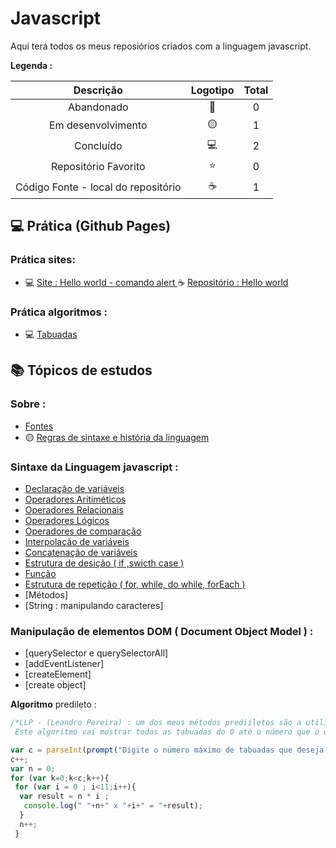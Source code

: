# Javascript 
<p> Aqui terá todos os meus reposiórios criados com a linguagem javascript. </p>
 


<strong> Legenda :</strong>

|Descrição | Logotipo   | Total |
|:--: |:--:|:--:|
| Abandonado | 🔴 | 0 |
| Em desenvolvimento    |  🟡  | 1 |
| Concluído    |  💻  | 2 |
| Repositório Favorito | ⭐ | 0  |
| Código Fonte - local do repositório | ☕ | 1 | 

## 💻 Prática (Github Pages) 
### Prática sites:  
* 💻 [  Site : Hello world - comando alert  ](https://leandropereira2603.github.io/Hello-World-Javascript/)  ☕ [Repositório : Hello world ](https://github.com/LeandroPereira2603/Hello-World-Javascript)

### Prática algoritmos :
* 💻 [Tabuadas](https://github.com/LeandroPereira2603/Javascript/blob/main/Pratica/Algoritmos/Tabuada/function.js)

## 📚 Tópicos de estudos 


### Sobre :

* [Fontes](https://github.com/LeandroPereira2603/Javascript/blob/main/Explica%C3%A7%C3%B4es/fontes.md)
* 🟡 [Regras de sintaxe e história da linguagem ](https://github.com/LeandroPereira2603/Javascript/blob/main/Explica%C3%A7%C3%B4es/Regras%20de%20sintaxe%20e%20historia%20.md)

### Sintaxe da Linguagem javascript :

* [Declaração de variáveis](https://github.com/LeandroPereira2603/Javascript/blob/main/Explica%C3%A7%C3%B4es/Declara%C3%A7%C3%A3o%20de%20vari%C3%A1vel.md)
* [Operadores Aritiméticos](https://github.com/LeandroPereira2603/Javascript/blob/main/Explica%C3%A7%C3%B4es/Operadores-aritmetico.md)
* [Operadores Relacionais](https://github.com/LeandroPereira2603/Javascript/blob/main/Explica%C3%A7%C3%B4es/Operadores%20relacionais.md)
* [Operadores Lógicos](https://github.com/LeandroPereira2603/Javascript/blob/main/Explica%C3%A7%C3%B4es/Operadores%20de%20l%C3%B3gica.md)
* [Operadores de comparação](https://github.com/LeandroPereira2603/Javascript/blob/main/Explica%C3%A7%C3%B4es/Operadores%20de%20compara%C3%A7%C3%A3o.md)
* [Interpolação de variáveis](https://github.com/LeandroPereira2603/Javascript/blob/main/Explica%C3%A7%C3%B4es/Interpola%C3%A7%C3%A3o%20de%20variavel%20.md)
* [Concatenação de variáveis](https://github.com/LeandroPereira2603/Javascript/blob/main/Explica%C3%A7%C3%B4es/Concatena%C3%A7%C3%A3o%20de%20variavel.md)
* [Estrutura de desição ( if ,swicth case ) ](https://github.com/LeandroPereira2603/Javascript/blob/main/Explica%C3%A7%C3%B4es/Estrutura%20de%20decisao%20if%20%20switch%20case.md)
* [Função](https://github.com/LeandroPereira2603/Javascript/blob/main/Explica%C3%A7%C3%B4es/Fun%C3%A7%C3%A3o.md)
* [Estrutura de repetição ( for, while, do while, forEach )](https://github.com/LeandroPereira2603/Javascript/blob/main/Explica%C3%A7%C3%B4es/Estrutura-for-while-do-while.md)
* [Métodos]
* [String : manipulando caracteres]


### Manipulação de elementos DOM ( Document Object Model ) :


* [querySelector e querySelectorAll]
* [addEventListener]
* [createElement]
* [create object]

**Algoritmo** predileto :

```javascript
/*LLP - (Leandro Pereira) : um dos meus métodos prediiletos são a utilização do for , exemplo :
 Este algoritmo vai mostrar todas as tabuadas do 0 até o número que o usuario digitar */

var c = parseInt(prompt("Digite o número máximo de tabuadas que deseja visualizar ")); 
c++;
var n = 0;
for (var k=0;k<c;k++){ 
 for (var i = 0 ; i<11;i++){
  var result = n * i ;
   console.log(" "+n+" x "+i+" = "+result);
  }
  n++;
 }
```
       
    
  

<!-- colocar imagem e link 
 [![Binder](https://mybinder.org/badge_logo.svg)](https://mybinder.org/v2/gh/storopoli/ciencia-de-dados/main?filepath=notebooks%2FAula_Especial_Python.ipynb)
-->
